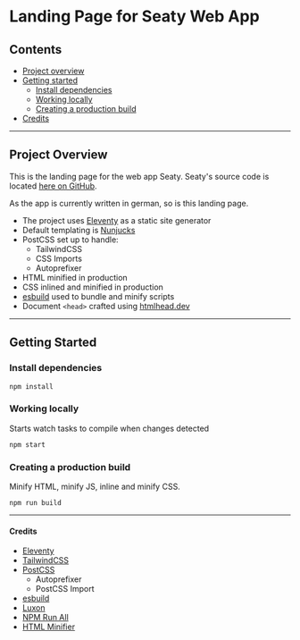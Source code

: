 # Landing Page for Seaty Web App

## Contents

- [Project overview](#project-overview)
- [Getting started](#getting-started)
  - [Install dependencies](#install-dependencies)
  - [Working locally](#working-locally)
  - [Creating a production build](#creating-a-production-build)
- [Credits](#credits)

---

## Project Overview

This is the landing page for the web app Seaty. Seaty's source code is located [here on GitHub](https://github.com/christiankozalla/sitzplan).

As the app is currently written in german, so is this landing page.

- The project uses [Eleventy](https://11ty.dev) as a static site generator
- Default templating is [Nunjucks](https://mozilla.github.io/nunjucks/)
- PostCSS set up to handle:
  - TailwindCSS
  - CSS Imports
  - Autoprefixer
- HTML minified in production
- CSS inlined and minified in production
- [esbuild](https://esbuild.github.io/) used to bundle and minify scripts
- Document `<head>` crafted using [htmlhead.dev](https://htmlhead.dev)

---

## Getting Started

### Install dependencies

```
npm install
```

### Working locally

Starts watch tasks to compile when changes detected

```
npm start
```

### Creating a production build

Minify HTML, minify JS, inline and minify CSS.

```
npm run build
```

---

#### Credits

- [Eleventy](https://11ty.dev)
- [TailwindCSS](https://tailwindcss.com/)
- [PostCSS](https://github.com/postcss)
  - Autoprefixer
  - PostCSS Import
- [esbuild](https://esbuild.github.io/)
- [Luxon](https://moment.github.io/luxon/)
- [NPM Run All](https://www.npmjs.com/package/npm-run-all)
- [HTML Minifier](https://www.npmjs.com/package/html-minifier)
